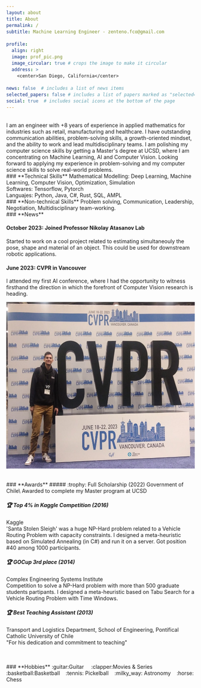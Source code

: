 ```yaml
---
layout: about
title: About
permalink: /
subtitle: Machine Learning Engineer - zenteno.fco@gmail.com

profile:
  align: right
  image: prof_pic.png
  image_circular: true # crops the image to make it circular
  address: >
    <center>San Diego, California</center>

news: false  # includes a list of news items
selected_papers: false # includes a list of papers marked as "selected={true}"
social: true  # includes social icons at the bottom of the page
---
```


<br>
I am an engineer with +8 years of experience in applied mathematics for industries such as retail, manufacturing and healthcare. I have outstanding communication abilities, problem-solving skills, a growth-oriented mindset, and the ability to work and lead multidisciplinary teams. I am polishing my computer science skills by getting a Master's degree at UCSD, where I am concentrating on Machine Learning, AI and Computer Vision. Looking forward to applying my experience in problem-solving and my computer science skills to solve real-world problems.

<br>
### **Technical Skills**
Mathematical Modelling: Deep Learning, Machine Learning, Computer Vision, Optimization, Simulation <br>
Softwares: Tensorflow, Pytorch <br>
Languajes: Python, Java, C#, Rust, SQL, AMPL

<br>
### **Non-technical Skills**
Problem solving, Communication, Leadership, Negotiation, Multidisciplinary team-working.

<br>
### **News**

#### October 2023: Joined Professor Nikolay Atasanov Lab
Started to work on a cool project related to estimating simultaneouly the pose, shape and material of an object. This could be
used for downstream robotic applications.

#### June 2023: CVPR in Vancouver
I attended my first AI conference, where I had the opportunity to witness firsthand the direction in which the forefront of Computer Vision research is heading.
<!-- ![CVPR image of me](./assets/img/CVPR.jpeg)-->
<p align="center">
<img src="./assets/img/CVPR.jpg" alt="CVPR image of me" width="600" height="445">
</p>

<br>
### **Awards**
##### :trophy: Full Scholarship (2022)
Government of Chile\
Awarded to complete my Master program at UCSD

##### :trophy: Top 4% in Kaggle Competition (2016)
Kaggle\
'Santa Stolen Sleigh' was a huge NP-Hard problem related to a Vehicle Routing Problem with capacity constraints. I designed a meta-heuristic based on Simulated Annealing (in C#) and run it on a server. Got position #40 among 1000 participants.

##### :trophy: GOCup 3rd place (2014)
Complex Engineering Systems Institute\
Competition to solve a NP-Hard problem with more than 500 graduate students partipants. I designed a meta-heuristic based on Tabu Search for a Vehicle Routing Problem with Time Windows.

##### :trophy: Best Teaching Assistant (2013)
Transport and Logistics Department, School of Engineering, Pontifical Catholic University of Chile\
"For his dedication and commitment to teaching"

<br>
<br>
### **Hobbies**
:guitar:Guitar &nbsp;&nbsp;&nbsp;
:clapper:Movies & Series&nbsp;&nbsp;&nbsp;
:basketball:Basketball&nbsp;&nbsp;&nbsp;
:tennis: Pickelball&nbsp;&nbsp;&nbsp;
:milky_way: Astronomy&nbsp;&nbsp;&nbsp;
:horse: Chess
